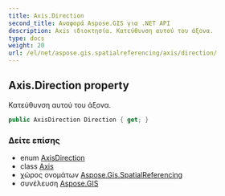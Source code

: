 ```yaml
---
title: Axis.Direction
second_title: Αναφορά Aspose.GIS για .NET API
description: Axis ιδιοκτησία. Κατεύθυνση αυτού του άξονα.
type: docs
weight: 20
url: /el/net/aspose.gis.spatialreferencing/axis/direction/
---
```

## Axis.Direction property

Κατεύθυνση αυτού του άξονα.

```csharp
public AxisDirection Direction { get; }
```

### Δείτε επίσης

* enum [AxisDirection](../../axisdirection/)
* class [Axis](../)
* χώρος ονομάτων [Aspose.Gis.SpatialReferencing](../../axis/)
* συνέλευση [Aspose.GIS](../../../)


